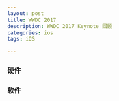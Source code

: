 ```yaml
---
layout: post
title: WWDC 2017
description: WWDC 2017 Keynote 回顾
categories: ios
tags: iOS

---
```

### 硬件
### 软件
### 